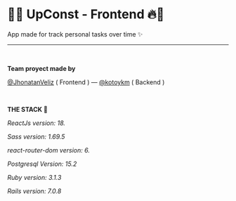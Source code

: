 # **🌸🔥 UpConst - Frontend 🔥🌸**

App made for track personal tasks over time ✨

<hr />

<br />

**Team proyect made by**

<a href="https://github.com/JhonatanVeliz">@JhonatanVeliz</a> ( Frontend ) —
<a href="https://github.com/kotoykm">@kotoykm</a> ( Backend )

<br />

**THE STACK 🎀**

*ReactJs version: 18.*

*Sass version: 1.69.5*

*react-router-dom version: 6.*

*Postgresql Version: 15.2*

*Ruby version: 3.1.3*

*Rails version: 7.0.8*
